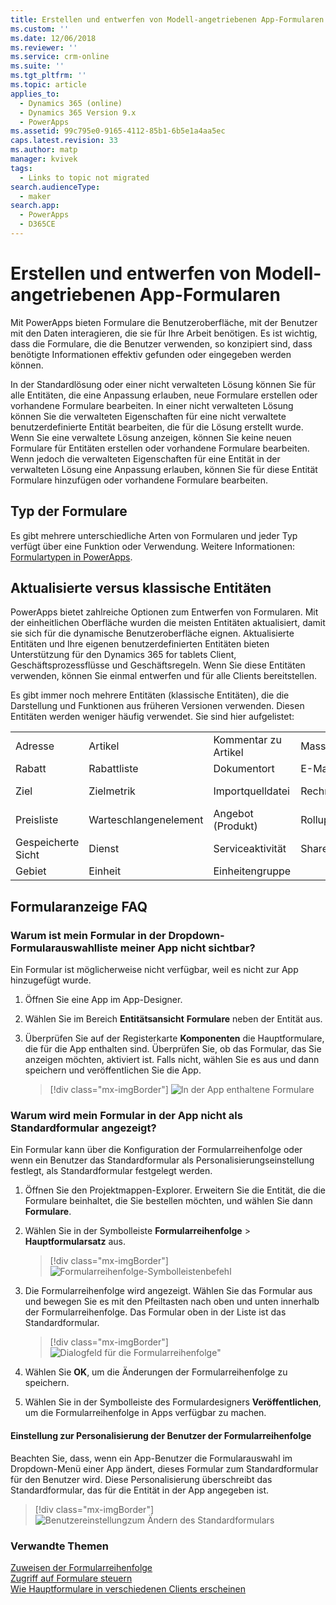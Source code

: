 ```yaml
---
title: Erstellen und entwerfen von Modell-angetriebenen App-Formularen | MicrosoftDocs
ms.custom: ''
ms.date: 12/06/2018
ms.reviewer: ''
ms.service: crm-online
ms.suite: ''
ms.tgt_pltfrm: ''
ms.topic: article
applies_to:
  - Dynamics 365 (online)
  - Dynamics 365 Version 9.x
  - PowerApps
ms.assetid: 99c795e0-9165-4112-85b1-6b5e1a4aa5ec
caps.latest.revision: 33
ms.author: matp
manager: kvivek
tags:
  - Links to topic not migrated
search.audienceType:
  - maker
search.app:
  - PowerApps
  - D365CE
---
```

# <a name="create-and-design-model-driven-app-forms"></a>Erstellen und entwerfen von Modell-angetriebenen App-Formularen 

Mit PowerApps bieten Formulare die Benutzeroberfläche, mit der Benutzer mit den Daten interagieren, die sie für Ihre Arbeit benötigen. Es ist wichtig, dass die Formulare, die die Benutzer verwenden, so konzipiert sind, dass benötigte Informationen effektiv gefunden oder eingegeben werden können. 

In der Standardlösung oder einer nicht verwalteten Lösung können Sie für alle Entitäten, die eine Anpassung erlauben, neue Formulare erstellen oder vorhandene Formulare bearbeiten. In einer nicht verwalteten Lösung können Sie die verwalteten Eigenschaften für eine nicht verwaltete benutzerdefinierte Entität bearbeiten, die für die Lösung erstellt wurde.
Wenn Sie eine verwaltete Lösung anzeigen, können Sie keine neuen Formulare für Entitäten erstellen oder vorhandene Formulare bearbeiten. Wenn jedoch die verwalteten Eigenschaften für eine Entität in der verwalteten Lösung eine Anpassung erlauben, können Sie für diese Entität Formulare hinzufügen oder vorhandene Formulare bearbeiten. 
  

<a name="BKMK_TypesOfForms"></a> 
## <a name="type-of-forms"></a>Typ der Formulare
Es gibt mehrere unterschiedliche Arten von Formularen und jeder Typ verfügt über eine Funktion oder Verwendung. Weitere Informationen: [Formulartypen in PowerApps](types-forms.md).  

  
<a name="BKMK_FormDifferencesByEntity"></a>   
## <a name="updated-versus-classic-entities"></a>Aktualisierte versus klassische Entitäten  
PowerApps bietet zahlreiche Optionen zum Entwerfen von Formularen. Mit der einheitlichen Oberfläche wurden die meisten Entitäten aktualisiert, damit sie sich für die dynamische Benutzeroberfläche eignen. Aktualisierte Entitäten und Ihre eigenen benutzerdefinierten Entitäten bieten Unterstützung für den Dynamics 365 for tablets Client, Geschäftsprozessflüsse und Geschäftsregeln. Wenn Sie diese Entitäten verwenden, können Sie einmal entwerfen und für alle Clients bereitstellen.  
  
Es gibt immer noch mehrere Entitäten (klassische Entitäten), die die Darstellung und Funktionen aus früheren Versionen verwenden. Diesen Entitäten werden weniger häufig verwendet. Sie sind hier aufgelistet:  
  
||||||  
|-|-|-|-|-|  
|Adresse|Artikel|Kommentar zu Artikel|Massenlöschungsvorgang|Verbindung|  
|Rabatt|Rabattliste|Dokumentort|E-Mail-Anlage|Folgen|  
|Ziel|Zielmetrik|Importquelldatei|Rechnung (Produkt)|Auftrag (Produkt)|  
|Preisliste|Warteschlangenelement|Angebot (Produkt)|Rollupfeld|Rollupabfrage|  
|Gespeicherte Sicht|Dienst|Serviceaktivität|SharePoint-Website|Standort|  
|Gebiet|Einheit|Einheitengruppe|||  
  
## <a name="form-display-faq"></a>Formularanzeige FAQ

### <a name="why-is-my-form-not-visible-in-the-form-selector-drop-down-in-my-app"></a>Warum ist mein Formular in der Dropdown-Formularauswahlliste meiner App nicht sichtbar?
Ein Formular ist möglicherweise nicht verfügbar, weil es nicht zur App hinzugefügt wurde.
1. Öffnen Sie eine App im App-Designer.
2. Wählen Sie im Bereich **Entitätsansicht** **Formulare** neben der Entität aus.
3. Überprüfen Sie auf der Registerkarte **Komponenten** die Hauptformulare, die für die App enthalten sind. Überprüfen Sie, ob das Formular, das Sie anzeigen möchten, aktiviert ist. Falls nicht, wählen Sie es aus und dann speichern und veröffentlichen Sie die App.

   > [!div class="mx-imgBorder"] 
   > ![](media/forms-included-in-app.png "In der App enthaltene Formulare")
   
### <a name="why-isnt-my-form-displayed-as-the-default-form-in-the-app"></a>Warum wird mein Formular in der App nicht als Standardformular angezeigt?
Ein Formular kann über die Konfiguration der Formularreihenfolge oder wenn ein Benutzer das Standardformular als Personalisierungseinstellung festlegt, als Standardformular festgelegt werden.
1. Öffnen Sie den Projektmappen-Explorer. Erweitern Sie die Entität, die die Formulare beinhaltet, die Sie bestellen möchten, und wählen Sie dann **Formulare**.
2. Wählen Sie in der Symbolleiste **Formularreihenfolge** > **Hauptformularsatz** aus. 

   > [!div class="mx-imgBorder"] 
   > ![](media/form-order-toolbar.png "Formularreihenfolge-Symbolleistenbefehl")
   
3. Die Formularreihenfolge wird angezeigt. Wählen Sie das Formular aus und bewegen Sie es mit den Pfeiltasten nach oben und unten innerhalb der Formularreihenfolge. Das Formular oben in der Liste ist das Standardformular. 

   > [!div class="mx-imgBorder"] 
   > ![](media/form-order-dialog.png "Dialogfeld für die Formularreihenfolge\"")
   
4. Wählen Sie **OK**, um die Änderungen der Formularreihenfolge zu speichern.
5. Wählen Sie in der Symbolleiste des Formulardesigners **Veröffentlichen**, um die Formularreihenfolge in Apps verfügbar zu machen.
 
#### <a name="form-order-user-personalization-setting"></a>Einstellung zur Personalisierung der Benutzer der Formularreihenfolge
Beachten Sie, dass, wenn ein App-Benutzer die Formularauswahl im Dropdown-Menü einer App ändert, dieses Formular zum Standardformular für den Benutzer wird. Diese Personalisierung überschreibt das Standardformular, das für die Entität in der App angegeben ist.

   > [!div class="mx-imgBorder"] 
   > ![](media/change-form-user-setting.png "Benutzereinstellungzum Ändern des Standardformulars")
   
### <a name="related-topics"></a>Verwandte Themen  
    
[Zuweisen der Formularreihenfolge](assign-form-order.md) <br />
[Zugriff auf Formulare steuern](control-access-forms.md) <br />
[Wie Hauptformulare in verschiedenen Clients erscheinen](main-form-presentations.md) <br />

